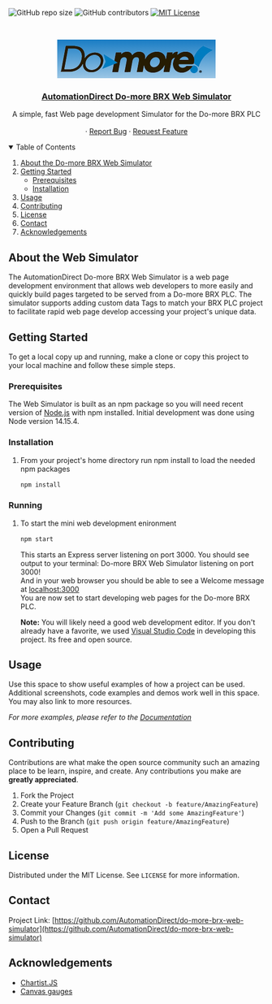 <!-- PROJECT SHIELDS -->
<!--
*** Using markdown "reference style" links for readability.
*** Reference links are enclosed in brackets [ ] instead of parentheses ( ).
*** See the bottom of this document for the declaration of the reference variables
*** https://www.markdownguide.org/basic-syntax/#reference-style-links
-->
![GitHub repo size](https://img.shields.io/github/repo-size/automationdirect/do-more-brx-web-simulator)
![GitHub contributors](https://img.shields.io/github/contributors/automationdirect/do-more-brx-web-simulator)
[![MIT License][license-shield]][license-url]

<!-- PROJECT LOGO -->
<br />
<p align="center">
  <a href="https://github.com/automationdirect/do-more-brx-web-simulator">
    <img src="images/do-more-logo.png" alt="Logo" ">
  <h3 align="center">AutomationDirect Do-more BRX Web Simulator</h3>
  </a>


  <p align="center">
    A simple, fast Web page development Simulator for the Do-more BRX PLC
    <br />
    <br />
    ·
    <a href="https://github.com/automationdirect/do-more-brx-web-simulator/issues">Report Bug</a>
    ·
    <a href="https://github.com/automationdirect/do-more-brx-web-simulator/issues">Request Feature</a>
  </p>
</p>

<!-- TABLE OF CONTENTS -->
<details open="open">
  <summary>Table of Contents</summary>
  <ol>
    <li>
      <a href="#about-the-project">About the Do-more BRX Web Simulator</a>
    </li>
    <li>
      <a href="#getting-started">Getting Started</a>
      <ul>
        <li><a href="#prerequisites">Prerequisites</a></li>
        <li><a href="#installation">Installation</a></li>
      </ul>
    </li>
    <li><a href="#usage">Usage</a></li>
    <li><a href="#contributing">Contributing</a></li>
    <li><a href="#license">License</a></li>
    <li><a href="#contact">Contact</a></li>
    <li><a href="#acknowledgements">Acknowledgements</a></li>
  </ol>
</details>


<!-- ABOUT THE PROJECT -->
## About the Web Simulator
The AutomationDirect Do-more BRX Web Simulator is a web page development environment that allows web developers to more easily and quickly build pages targeted to be served from a Do-more BRX PLC. The simulator supports adding custom data Tags to match your BRX PLC project to facilitate rapid web page develop accessing your project's unique data.

<!-- GETTING STARTED -->
## Getting Started

To get a local copy up and running, make a clone or copy this project to your local machine and follow these simple steps.

### Prerequisites

The Web Simulator is built as an npm package so you will need recent version of <a href="https://nodejs.org/en/download/">Node.js</a> with npm installed. Initial development was done using Node version 14.15.4.


### Installation

1. From your project's home directory run npm install to load the needed npm packages
   ```sh
   npm install
   ```

### Running

1. To start the mini web development enironment
   ```sh
   npm start
   ```
   This starts an Express server listening on port 3000. You should see output to your terminal: Do-more BRX Web Simulator listening on port 3000! <br/>
   And in your web browser you should be able to see a Welcome message at <a href="http//localhost:3000">localhost:3000</a>
   <br/>
   You are now set to start developing web pages for the Do-more BRX PLC.
   <p>
   <b>Note:</b> You will likely need a good web development editor. If you don't already have a favorite, we used <a href="https://code.visualstudio.com/">Visual Studio Code</a> in developing this project. Its free and open source.


<!-- USAGE EXAMPLES -->
## Usage

Use this space to show useful examples of how a project can be used. Additional screenshots, code examples and demos work well in this space. You may also link to more resources.

_For more examples, please refer to the [Documentation](https://example.com)_

<!-- # brx-web-sim
Web page development simulator for BRX -->

<!-- CONTRIBUTING -->
## Contributing

Contributions are what make the open source community such an amazing place to be learn, inspire, and create. Any contributions you make are **greatly appreciated**.

1. Fork the Project
2. Create your Feature Branch (`git checkout -b feature/AmazingFeature`)
3. Commit your Changes (`git commit -m 'Add some AmazingFeature'`)
4. Push to the Branch (`git push origin feature/AmazingFeature`)
5. Open a Pull Request


<!-- LICENSE -->
## License

Distributed under the MIT License. See `LICENSE` for more information.

<!-- CONTACT -->
## Contact
Project Link: [https://github.com/AutomationDirect/do-more-brx-web-simulator](https://github.com/AutomationDirect/do-more-brx-web-simulator)

<!-- ACKNOWLEDGEMENTS -->
## Acknowledgements
* [Chartist.JS](https://gionkunz.github.io/chartist-js/)
* [Canvas gauges](https://canvas-gauges.com/)


[license-shield]: https://img.shields.io/github/license/automationdirect/do-more-brx-web-simulator
[license-url]: https://github.com/AutomationDirect/do-more-brx-web-simulator/blob/main/LICENSE
